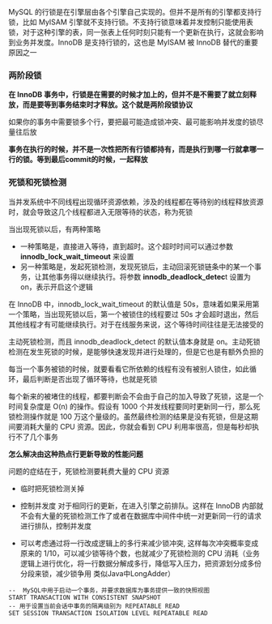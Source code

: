 MySQL 的行锁是在引擎层由各个引擎自己实现的。但并不是所有的引擎都支持行锁，比如 MyISAM 引擎就不支持行锁。不支持行锁意味着并发控制只能使用表锁，对于这种引擎的表，同一张表上任何时刻只能有一个更新在执行，这就会影响到业务并发度。InnoDB 是支持行锁的，这也是 MyISAM 被 InnoDB 替代的重要原因之一

### 两阶段锁

**在 InnoDB 事务中，行锁是在需要的时候才加上的，但并不是不需要了就立刻释放，而是要等到事务结束时才释放。这个就是两阶段锁协议**

如果你的事务中需要锁多个行，要把最可能造成锁冲突、最可能影响并发度的锁尽量往后放

**事务在执行的时候，并不是一次性把所有行锁都持有，而是执行到哪一行就拿哪一行的锁。等到最后commit的时候，一起释放**

### 死锁和死锁检测

当并发系统中不同线程出现循环资源依赖，涉及的线程都在等待别的线程释放资源时，就会导致这几个线程都进入无限等待的状态，称为死锁

当出现死锁以后，有两种策略

- 一种策略是，直接进入等待，直到超时。这个超时时间可以通过参数 **innodb_lock_wait_timeout** 来设置
- 另一种策略是，发起死锁检测，发现死锁后，主动回滚死锁链条中的某一个事务，让其他事务得以继续执行。将参数 **innodb_deadlock_detec**t 设置为 on，表示开启这个逻辑

在 InnoDB 中，innodb_lock_wait_timeout 的默认值是 50s，意味着如果采用第一个策略，当出现死锁以后，第一个被锁住的线程要过 50s 才会超时退出，然后其他线程才有可能继续执行。对于在线服务来说，这个等待时间往往是无法接受的

主动死锁检测，而且 innodb_deadlock_detect 的默认值本身就是 on。主动死锁检测在发生死锁的时候，是能够快速发现并进行处理的，但是它也是有额外负担的

每当一个事务被锁的时候，就要看看它所依赖的线程有没有被别人锁住，如此循环，最后判断是否出现了循环等待，也就是死锁

每个新来的被堵住的线程，都要判断会不会由于自己的加入导致了死锁，这是一个时间复杂度是 O(n) 的操作。假设有 1000 个并发线程要同时更新同一行，那么死锁检测操作就是 100 万这个量级的。虽然最终检测的结果是没有死锁，但是这期间要消耗大量的 CPU 资源。因此，你就会看到 CPU 利用率很高，但是每秒却执行不了几个事务

**怎么解决由这种热点行更新导致的性能问题** 

问题的症结在于，死锁检测要耗费大量的 CPU 资源

- 临时把死锁检测关掉
- 控制并发度 对于相同行的更新，在进入引擎之前排队。这样在 InnoDB 内部就不会有大量的死锁检测工作了或者在数据库中间件中统一对更新同一行的请求进行排队，控制并发度

- 可以考虑通过将一行改成逻辑上的多行来减少锁冲突, 这样每次冲突概率变成原来的 1/10，可以减少锁等待个数，也就减少了死锁检测的 CPU 消耗（业务逻辑上进行优化，将一行数据分解成多行，降低写入压力，把资源划分成多份分段来锁，减少锁争用 类似Java中LongAdder）

```mysql
--  MySQL中用于启动一个事务，并要求数据库为事务提供一致的快照视图
START TRANSACTION WITH CONSISTENT SNAPSHOT
-- 用于设置当前会话中事务的隔离级别为 REPEATABLE READ
SET SESSION TRANSACTION ISOLATION LEVEL REPEATABLE READ
```

